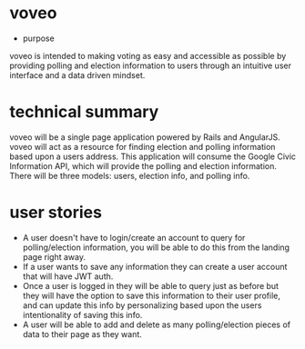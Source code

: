 # voveo


* purpose

voveo is intended to making voting as easy and accessible as possible by providing polling and election information to users through an intuitive user interface and a data driven mindset.


# technical summary

voveo will be a single page application powered by Rails and AngularJS. voveo will act as a resource for finding election and polling information based upon a users address. This application will consume the Google Civic Information API, which will provide the polling and election information. There will be three models: users, election info, and polling info.

# user stories

- A user doesn't have to login/create an account to query for polling/election information, you will be able to do this from the landing page right away.
- If a user wants to save any information they can create a user account that will have JWT auth.
- Once a user is logged in they will be able to query just as before but they will have the option to save this information to their user profile, and can update this info by personalizing based upon the users intentionality of saving this info.
- A user will be able to add and delete as many polling/election pieces of data to their page as they want.
